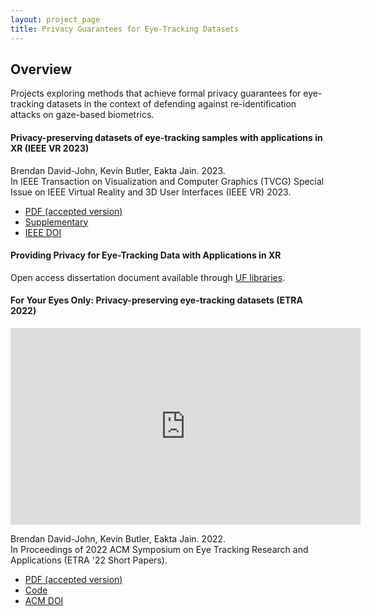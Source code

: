 ```yaml
---
layout: project_page
title: Privacy Guarantees for Eye-Tracking Datasets
---
```


## Overview

Projects exploring methods that achieve formal privacy guarantees for eye-tracking datasets in the context of defending against re-identification attacks on gaze-based biometrics.


#### Privacy-preserving datasets of eye-tracking samples with applications in XR (IEEE VR 2023)
Brendan David-John, Kevin Butler, Eakta Jain. 2023.\
In IEEE Transaction on Visualization and Computer Graphics (TVCG) Special Issue on IEEE Virtual Reality and 3D User Interfaces (IEEE VR) 2023.

 - [PDF (accepted version)](https://drive.google.com/file/d/17xmScsxCWUaoTV3LKwyxV3h0uAFyl0mo/view?usp=share_link)
 - [Supplementary](https://drive.google.com/file/d/11gcgF3rKQXrz5czc84ivyBv1lFYIL0nQ/view?usp=share_link)
 - [IEEE DOI](https://doi.org/10.1109/TVCG.2023.3247048)


#### Providing Privacy for Eye-Tracking Data with Applications in XR
Open access dissertation document available through [UF libraries](https://ufl-flvc.primo.exlibrisgroup.com/permalink/01FALSC_UFL/6ad6fc/alma99383985066506597). 

#### For Your Eyes Only: Privacy-preserving eye-tracking datasets (ETRA 2022)
<iframe width="560" height="315" src="https://www.youtube.com/embed/MrCt04v_llM" frameborder="0" allow="autoplay; encrypted-media" allowfullscreen></iframe>

Brendan David-John, Kevin Butler, Eakta Jain. 2022.\
In Proceedings of 2022 ACM Symposium on Eye Tracking Research and Applications (ETRA '22 Short Papers).

 - [PDF (accepted version)]({{root_url}}/assets/pdfs/etra_2022_accepted_version.pdf)
 - [Code](https://doi.org/10.5281/zenodo.6463849)
 - [ACM DOI](https://doi.org/10.1145/3517031.3529618)